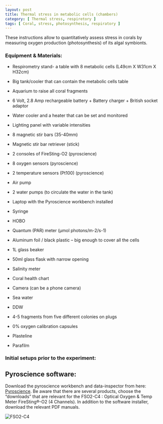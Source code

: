 ```yaml
---
layout: post
title: Thermal stress in metabolic cells (chambers)
category: [ Thermal stress, respiretory ]
tags: [ Coral, stress, photosynthesis, respiratory ]
---
```


These instructions allow to quantitatively assess stress in corals by measuring oxygen production (photosynthesis) of its algal symbionts. 

### Equipment & Materials:

- Respirometry stand- a table with 8 metabolic cells (L49cm X W31cm X H32cm)

- Big tank/cooler that can contain the metabolic cells table

- Aquarium to raise all coral fragments

- 6 Volt, 2.8 Amp rechargeable battery + Battery charger + British socket adaptor

- Water cooler and a heater that can be set and monitored

- Lighting panel with variable intensities

- 8 magnetic stir bars (35-40mm)

- Magnetic stir bar retriever (stick)

- 2 consoles of FireSting-O2 (pyroscience)

- 8 oxygen sensors (pyroscience)

- 2 temperature sensors (Pt100) (pyroscience)

- Air pump

- 2 water pumps (to circulate the water in the tank)

- Laptop with the Pyroscience workbench installed

- Syringe

- HOBO

- Quantum (PAR) meter (µmol photons/m-2/s-1)

- Aluminum foil / black plastic – big enough to cover all the cells 

- 1L glass beaker

- 50ml glass flask with narrow opening

- Salinity meter

- Coral health chart

- Camera (can be a phone camera)

- Sea water

- DDW

- 4-5 fragments from five different colonies on plugs

- 0% oxygen calibration capsules

- Plasteline

- Parafilm

### Initial setups prior to the experiment:

## Pyroscience software: 

Download the pyroscience  workbench and data-inspector from here: [Pyroscience](https://www.pyroscience.com/en/downloads/laboratory-devices). 
Be aware that there are several products, choose the “downloads” that are relevant for the FSO2-C4 : Optical Oxygen & Temp Meter FireSting®-O2 (4 Channels).  In addition to the software installer, download the relevant PDF manuals. 

![FSO2-C4]({{site.baseurl}}/images/FSO2-C4.tif "FSO2-C4")


